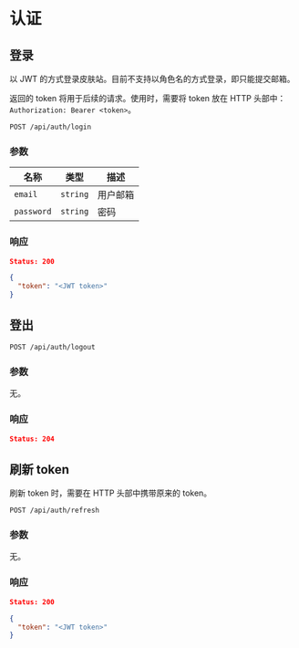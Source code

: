 # 认证

## 登录

以 JWT 的方式登录皮肤站。目前不支持以角色名的方式登录，即只能提交邮箱。

返回的 token 将用于后续的请求。使用时，需要将 token 放在 HTTP 头部中：`Authorization: Bearer <token>`。

```
POST /api/auth/login
```

### 参数

|名称|类型|描述|
|-|-|-|
|`email`|`string`|用户邮箱|
|`password`|`string`|密码|

### 响应

```json
Status: 200

{
  "token": "<JWT token>"
}
```

## 登出

```
POST /api/auth/logout
```

### 参数

无。

### 响应

```json
Status: 204
```

## 刷新 token

刷新 token 时，需要在 HTTP 头部中携带原来的 token。

```
POST /api/auth/refresh
```

### 参数

无。

### 响应

```json
Status: 200

{
  "token": "<JWT token>"
}
```
